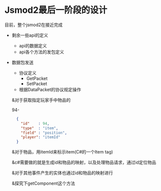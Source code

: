 # Jsmod2最后一阶段的设计

目前，整个jsmod2在接近完成

* 剩余一些api的定义
    * api的数据定义
    * api各个方法的发包定义
* 数据包发送
    * 协议定义
        * GetPacket
        * SetPacket
    * 根据DataPacket的协议规定操作
    
    &对于获取指定玩家手中物品的
    
    94-
    ```json
      {
        "id"    : 94, 
        "type"  : "item",
        "field" : "position",
        "player": "itemId"
      }
    ```
    
    &对于物品，用itemId来标示item(C#的一个Item tag)
    
    &c#需要做的就是生成id和物品的映射，以及处理物品请求，通过id定位物品
    
    &对于其他事件产生的实体也通过id和物品的映射进行
    
    &探究下getComponent这个方法